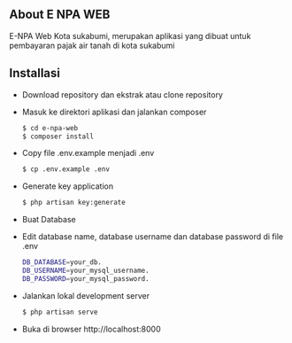 ## About E NPA WEB

E-NPA Web Kota sukabumi, merupakan aplikasi yang dibuat untuk pembayaran pajak air tanah di kota sukabumi

## Installasi
- Download repository dan ekstrak atau clone repository
	
- Masuk ke direktori aplikasi dan jalankan composer
	```sh
	$ cd e-npa-web
	$ composer install
	```
 - Copy file .env.example menjadi .env
	```sh
	$ cp .env.example .env
	```
- Generate key application
	```sh
	$ php artisan key:generate
	```
- Buat Database
- Edit database name, database username dan database password di file .env
    ```sh
	DB_DATABASE=your_db.
    DB_USERNAME=your_mysql_username.
    DB_PASSWORD=your_mysql_password.
	```
- Jalankan lokal development server
    ```sh
	$ php artisan serve
	```
- Buka di browser http://localhost:8000